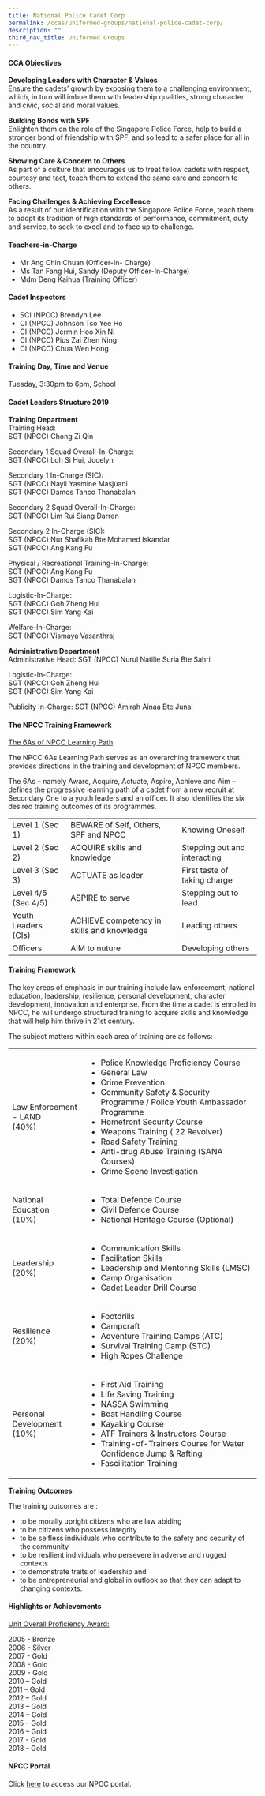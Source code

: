 ```yaml
---
title: National Police Cadet Corp
permalink: /ccas/uniformed-groups/national-police-cadet-corp/
description: ""
third_nav_title: Uniformed Groups
---
```

<h4>CCA Objectives</h4>
<p><strong>Developing Leaders with Character &amp; Values<br /></strong>Ensure the cadets&rsquo; growth by exposing them to a challenging environment, which, in turn will&nbsp;imbue them with leadership qualities, strong character and civic, social and moral values.</p>
<p><strong>Building Bonds with SPF<br /></strong>Enlighten them on the role of the Singapore Police Force, help to build a stronger bond of&nbsp;friendship with SPF, and so lead to a safer place for all in the country.</p>
<p><strong>Showing Care &amp; Concern to Others<br /></strong>As part of a culture that encourages us to treat fellow cadets with respect, courtesy and tact,&nbsp;teach them to extend the same care and concern to others.</p>
<p><strong>Facing Challenges &amp; Achieving Excellence<br /></strong>As a result of our identification with the Singapore Police Force, teach them to adopt its tradition&nbsp;of high standards of performance, commitment, duty and service, to seek to excel and to face up&nbsp;to challenge.</p>
<h4>Teachers-in-Charge</h4>
<ul>
<li>Mr Ang Chin Chuan (Officer-In- Charge)</li>
<li>Ms Tan Fang Hui, Sandy (Deputy Officer-In-Charge)</li>
<li>Mdm Deng Kaihua (Training Officer)</li>
</ul>
<h4>Cadet Inspectors</h4>
<ul>
<li>SCI (NPCC) Brendyn Lee</li>
<li>CI (NPCC) Johnson Tso Yee Ho</li>
<li>CI (NPCC) Jermin Hoo Xin Ni</li>
<li>CI (NPCC) Pius Zai Zhen Ning</li>
<li>CI (NPCC) Chua Wen Hong</li>
</ul>
<h4>Training Day, Time and Venue</h4>
<p>Tuesday, 3:30pm to 6pm, School</p>
<h4>Cadet Leaders Structure 2019</h4>
<p><strong>Training Department<br /></strong>Training Head:<br />SGT (NPCC) Chong Zi Qin</p>
<p>Secondary 1 Squad Overall-In-Charge:<br />SGT (NPCC) Loh Si Hui, Jocelyn</p>
<p>Secondary 1 In-Charge (SIC):<br />SGT (NPCC) Nayli Yasmine Masjuani<br />SGT (NPCC) Damos Tanco Thanabalan</p>
<p>Secondary 2 Squad Overall-In-Charge:<br />SGT (NPCC) Lim Rui Siang Darren</p>
<p>Secondary 2 In-Charge (SIC):<br />SGT (NPCC) Nur Shafikah Bte Mohamed Iskandar<br />SGT (NPCC) Ang Kang Fu</p>
<p>Physical / Recreational Training-In-Charge:<br />SGT (NPCC) Ang Kang Fu<br />SGT (NPCC) Damos Tanco Thanabalan</p>
<p>Logistic-In-Charge:<br />SGT (NPCC) Goh Zheng Hui<br />SGT (NPCC) Sim Yang Kai</p>
<p>Welfare-In-Charge:<br />SGT (NPCC) Vismaya Vasanthraj</p>
<p><strong>Administrative Department<br /></strong>Administrative Head: SGT (NPCC) Nurul Natilie Suria Bte Sahri</p>
<p>Logistic-In-Charge:<br />SGT (NPCC) Goh Zheng Hui<br />SGT (NPCC) Sim Yang Kai</p>
<p>Publicity In-Charge: SGT (NPCC) Amirah Ainaa Bte Junai</p>
<h4>The NPCC Training Framework</h4>
<p><u>The 6As of NPCC Learning Path</u></p>
<p>The NPCC 6As Learning Path serves as an overarching framework that provides directions in&nbsp;the training and development of NPCC members.&nbsp;</p>
<p>The 6As &ndash; namely Aware, Acquire, Actuate, Aspire, Achieve and Aim &ndash; defines the progressive&nbsp;learning path of a cadet from a new recruit at Secondary One to a youth leaders and an officer. It&nbsp;also identifies the six desired training outcomes of its programmes.</p>
<table>
<tbody>
<tr>
<td>Level 1 (Sec 1)</td>
<td>BEWARE of Self, Others, SPF and NPCC</td>
<td>Knowing Oneself</td>
</tr>
<tr>
<td>Level 2 (Sec 2)</td>
<td>ACQUIRE skills and knowledge</td>
<td>Stepping out and interacting</td>
</tr>
<tr>
<td>Level 3 (Sec 3)</td>
<td>ACTUATE as leader</td>
<td>First taste of taking charge</td>
</tr>
<tr>
<td>Level 4/5 (Sec 4/5)</td>
<td>ASPIRE to serve</td>
<td>Stepping out to lead</td>
</tr>
<tr>
<td>Youth Leaders (CIs)</td>
<td>ACHIEVE competency in skills and knowledge</td>
<td>Leading others</td>
</tr>
<tr>
<td>Officers</td>
<td>AIM to nuture</td>
<td>Developing others</td>
</tr>
</tbody>
</table>
<h4>Training Framework</h4>
<p>The key areas of emphasis in our training include law enforcement, national education,&nbsp;leadership, resilience, personal development, character development, innovation and enterprise.&nbsp;From the time a cadet is enrolled in NPCC, he will undergo structured training to acquire skills&nbsp;and knowledge that will help him thrive in 21st century.&nbsp;</p>
<p>The subject matters within each area of training are as follows:</p>
<table>
<tbody>
<tr>
<td>Law Enforcement - LAND<br />(40%)</td>
<td>
<ul>
<li>Police Knowledge Proficiency Course</li>
<li>General Law</li>
<li>Crime Prevention</li>
<li>Community Safety &amp; Security Programme / Police Youth Ambassador Programme</li>
<li>Homefront Security Course</li>
<li>Weapons Training (.22 Revolver)</li>
<li>Road Safety Training</li>
<li>Anti-drug Abuse Training (SANA Courses)</li>
<li>Crime Scene Investigation</li>
</ul>
</td>
</tr>
<tr>
<td>National Education<br />(10%)</td>
<td>
<ul>
<li>Total Defence Course</li>
<li>Civil Defence Course&nbsp;</li>
<li>National Heritage Course (Optional)</li>
</ul>
</td>
</tr>
<tr>
<td>Leadership<br />(20%)</td>
<td>
<ul>
<li>Communication Skills&nbsp;</li>
<li>Facilitation Skills&nbsp;</li>
<li>Leadership and Mentoring Skills (LMSC)</li>
<li>Camp Organisation</li>
<li>Cadet Leader Drill Course</li>
</ul>
</td>
</tr>
<tr>
<td>Resilience<br />(20%)&nbsp;</td>
<td>
<ul>
<li>Footdrills</li>
<li>Campcraft</li>
<li>Adventure Training Camps (ATC)</li>
<li>Survival Training Camp (STC)</li>
<li>High Ropes Challenge</li>
</ul>
</td>
</tr>
<tr>
<td>Personal Development<br />(10%)</td>
<td>
<ul>
<li>First Aid Training</li>
<li>Life Saving Training</li>
<li>NASSA Swimming&nbsp;</li>
<li>Boat Handling Course</li>
<li>Kayaking Course&nbsp;</li>
<li>ATF Trainers &amp; Instructors Course</li>
<li>Training-of-Trainers Course for Water Confidence Jump &amp; Rafting</li>
<li>Fascilitation Training</li>
</ul>
</td>
</tr>
</tbody>
</table>
<p><strong>Training Outcomes</strong></p>
<p>The training outcomes are :&nbsp;</p>
<ul>
<li>to be morally upright citizens who are law abiding&nbsp;</li>
<li>to be citizens who possess integrity&nbsp;</li>
<li>to be selfless individuals who contribute to the safety and security of the community&nbsp;</li>
<li>to be resilient individuals who persevere in adverse and rugged contexts&nbsp;</li>
<li>to demonstrate traits of leadership and&nbsp;</li>
<li>to be entrepreneurial and global in outlook so that they can adapt to changing contexts.</li>
</ul>
<h4>Highlights or Achievements</h4>
<p><u>Unit Overall Proficiency Award:</u></p>
<p>2005 - Bronze<br />2006 - Silver<br />2007 - Gold<br />2008 - Gold<br />2009 - Gold<br />2010 &ndash; Gold<br />2011 &ndash; Gold<br />2012 &ndash; Gold<br />2013 &ndash; Gold<br />2014 &ndash; Gold<br />2015 &ndash; Gold<br />2016 &ndash; Gold<br />2017 - Gold<br />2018 - Gold</p>
<h4>NPCC Portal</h4>
<p>Click&nbsp;<a href="https://sites.google.com/dunearn.edu.sg/dss-npcc/home" target="_blank" rel="noopener">here</a>&nbsp;to access our NPCC portal.</p>
